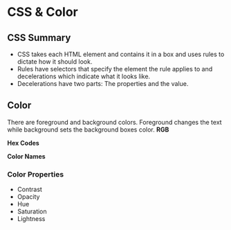 # CSS & Color
## CSS Summary 
- CSS takes each HTML element and contains it in a box and uses rules to dictate how it should look.
- Rules have selectors that specify the element the rule applies to and decelerations which indicate what it looks like.
- Decelerations have two parts: The properties and the value.
## Color
There are foreground and background colors. Foreground changes the text while background sets the background boxes color.
**RGB**

**Hex Codes**

**Color Names**
### Color Properties
- Contrast
- Opacity
- Hue 
- Saturation 
- Lightness
